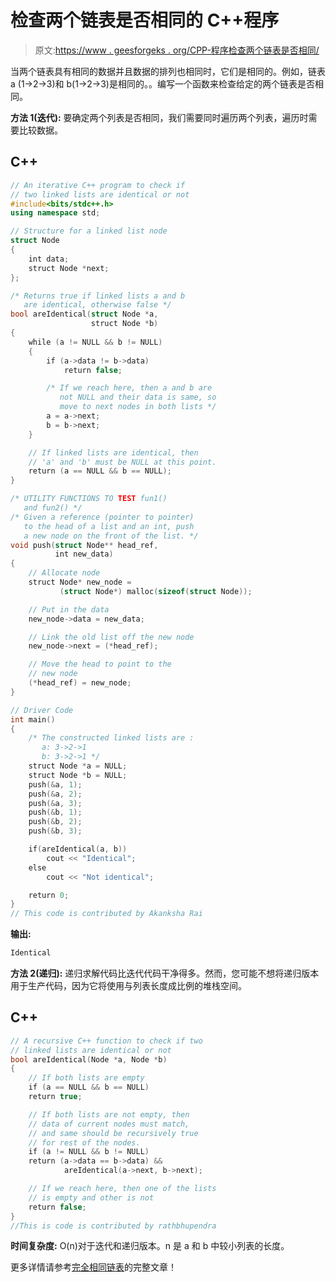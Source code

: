 # 检查两个链表是否相同的 C++程序

> 原文:[https://www . geesforgeks . org/CPP-程序检查两个链表是否相同/](https://www.geeksforgeeks.org/cpp-program-to-check-if-two-linked-lists-are-identical/)

当两个链表具有相同的数据并且数据的排列也相同时，它们是相同的。例如，链表 a (1->2->3)和 b(1->2->3)是相同的。。编写一个函数来检查给定的两个链表是否相同。

**方法 1(迭代):**
要确定两个列表是否相同，我们需要同时遍历两个列表，遍历时需要比较数据。

## C++

```cpp
// An iterative C++ program to check if 
// two linked lists are identical or not
#include<bits/stdc++.h>
using namespace std;

// Structure for a linked list node 
struct Node
{
    int data;
    struct Node *next;
};

/* Returns true if linked lists a and b 
   are identical, otherwise false */
bool areIdentical(struct Node *a, 
                  struct Node *b)
{
    while (a != NULL && b != NULL)
    {
        if (a->data != b->data)
            return false;

        /* If we reach here, then a and b are 
           not NULL and their data is same, so 
           move to next nodes in both lists */
        a = a->next;
        b = b->next;
    }

    // If linked lists are identical, then 
    // 'a' and 'b' must be NULL at this point.
    return (a == NULL && b == NULL);
}

/* UTILITY FUNCTIONS TO TEST fun1() 
   and fun2() */
/* Given a reference (pointer to pointer) 
   to the head of a list and an int, push 
   a new node on the front of the list. */
void push(struct Node** head_ref, 
          int new_data)
{
    // Allocate node 
    struct Node* new_node =
           (struct Node*) malloc(sizeof(struct Node));

    // Put in the data 
    new_node->data = new_data;

    // Link the old list off the new node 
    new_node->next = (*head_ref);

    // Move the head to point to the 
    // new node 
    (*head_ref) = new_node;
}

// Driver Code
int main()
{
    /* The constructed linked lists are :
       a: 3->2->1
       b: 3->2->1 */
    struct Node *a = NULL;
    struct Node *b = NULL;
    push(&a, 1);
    push(&a, 2);
    push(&a, 3);
    push(&b, 1);
    push(&b, 2);
    push(&b, 3);

    if(areIdentical(a, b))
        cout << "Identical";
    else
        cout << "Not identical";

    return 0;
}
// This code is contributed by Akanksha Rai
```

**输出:**

```cpp
Identical
```

**方法 2(递归):**
递归求解代码比迭代代码干净得多。然而，您可能不想将递归版本用于生产代码，因为它将使用与列表长度成比例的堆栈空间。

## C++

```cpp
// A recursive C++ function to check if two 
// linked lists are identical or not 
bool areIdentical(Node *a, Node *b) 
{ 
    // If both lists are empty 
    if (a == NULL && b == NULL) 
    return true; 

    // If both lists are not empty, then 
    // data of current nodes must match, 
    // and same should be recursively true 
    // for rest of the nodes. 
    if (a != NULL && b != NULL) 
    return (a->data == b->data) && 
            areIdentical(a->next, b->next); 

    // If we reach here, then one of the lists 
    // is empty and other is not 
    return false; 
} 
//This is code is contributed by rathbhupendra
```

**时间复杂度:** O(n)对于迭代和递归版本。n 是 a 和 b 中较小列表的长度。

更多详情请参考[完全相同链表](https://www.geeksforgeeks.org/identical-linked-lists/)的完整文章！